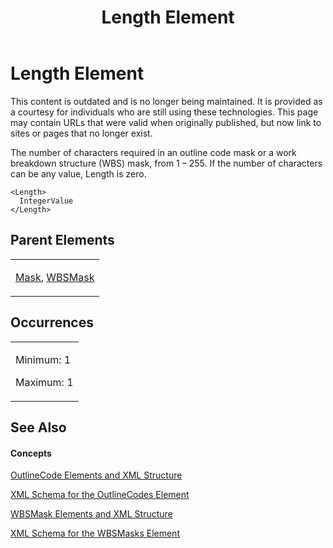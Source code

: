 ﻿---
title: Length Element
TOCTitle: Length Element
ms:assetid: 6150fa8b-6900-4438-bedd-ede839c8b260
ms:mtpsurl: https://msdn.microsoft.com/en-us/library/Bb968526(v=office.12)
ms:contentKeyID: 13188218
ms.date: 05/05/2014
mtps_version: v=office.12
f1_keywords:
- Length element
---

# Length Element

This content is outdated and is no longer being maintained. It is provided as a courtesy for individuals who are still using these technologies. This page may contain URLs that were valid when originally published, but now link to sites or pages that no longer exist.

The number of characters required in an outline code mask or a work breakdown structure (WBS) mask, from 1 – 255. If the number of characters can be any value, Length is zero.

    <Length>
      IntegerValue
    </Length>

## Parent Elements

<table>
<colgroup>
<col style="width: 100%" />
</colgroup>
<tbody>
<tr class="odd">
<td><p><a href="bb968659(v=office.12).md">Mask</a>, <a href="bb968641(v=office.12).md">WBSMask</a></p></td>
</tr>
</tbody>
</table>

## Occurrences

<table>
<colgroup>
<col style="width: 100%" />
</colgroup>
<tbody>
<tr class="odd">
<td><p>Minimum: 1</p>
<p>Maximum: 1</p></td>
</tr>
</tbody>
</table>

## See Also

#### Concepts

[OutlineCode Elements and XML Structure](bb968596\(v=office.12\).md)

[XML Schema for the OutlineCodes Element](bb968584\(v=office.12\).md)

[WBSMask Elements and XML Structure](bb968416\(v=office.12\).md)

[XML Schema for the WBSMasks Element](bb968565\(v=office.12\).md)


